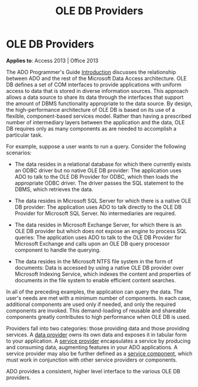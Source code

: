 ﻿---
title: OLE DB Providers
TOCTitle: OLE DB Providers
ms:assetid: ef412198-eac5-bf86-73fd-574e67276408
ms:mtpsurl: https://msdn.microsoft.com/library/JJ250215(v=office.15)
ms:contentKeyID: 48548576
ms.date: 09/18/2015
mtps_version: v=office.15
---

# OLE DB Providers


**Applies to**: Access 2013 | Office 2013

The ADO Programmer's Guide [Introduction](introduction-to-ado-programming.md) discusses the relationship between ADO and the rest of the Microsoft Data Access architecture. OLE DB defines a set of COM interfaces to provide applications with uniform access to data that is stored in diverse information sources. This approach allows a data source to share its data through the interfaces that support the amount of DBMS functionality appropriate to the data source. By design, the high-performance architecture of OLE DB is based on its use of a flexible, component-based services model. Rather than having a prescribed number of intermediary layers between the application and the data, OLE DB requires only as many components as are needed to accomplish a particular task.

For example, suppose a user wants to run a query. Consider the following scenarios:

  - The data resides in a relational database for which there currently exists an ODBC driver but no native OLE DB provider: The application uses ADO to talk to the OLE DB Provider for ODBC, which then loads the appropriate ODBC driver. The driver passes the SQL statement to the DBMS, which retrieves the data.

  - The data resides in Microsoft SQL Server for which there is a native OLE DB provider: The application uses ADO to talk directly to the OLE DB Provider for Microsoft SQL Server. No intermediaries are required.

  - The data resides in Microsoft Exchange Server, for which there is an OLE DB provider but which does not expose an engine to process SQL queries: The application uses ADO to talk to the OLE DB Provider for Microsoft Exchange and calls upon an OLE DB query processor component to handle the querying.

  - The data resides in the Microsoft NTFS file system in the form of documents: Data is accessed by using a native OLE DB provider over Microsoft Indexing Service, which indexes the content and properties of documents in the file system to enable efficient content searches.

In all of the preceding examples, the application can query the data. The user's needs are met with a minimum number of components. In each case, additional components are used only if needed, and only the required components are invoked. This demand-loading of reusable and shareable components greatly contributes to high performance when OLE DB is used.

Providers fall into two categories: those providing data and those providing services. A [data provider](data-providers.md) owns its own data and exposes it in tabular form to your application. A [service provider](service-providers-and-components.md) encapsulates a service by producing and consuming data, augmenting features in your ADO applications. A service provider may also be further defined as a [service component](service-providers-and-components.md), which must work in conjunction with other service providers or components.

ADO provides a consistent, higher level interface to the various OLE DB providers.

